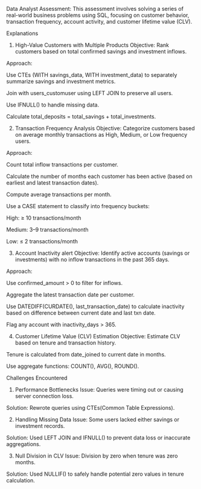 Data Analyst Assessment:
This assessment involves solving a series of real-world business problems using SQL, focusing on customer behavior, transaction frequency, account activity, and customer lifetime value (CLV).

Explanations
1. High-Value Customers with Multiple Products
Objective: Rank customers based on total confirmed savings and investment inflows.

Approach:

Use CTEs (WITH savings_data, WITH investment_data) to separately summarize savings and investment metrics.

Join with users_customuser using LEFT JOIN to preserve all users.

Use IFNULL() to handle missing data.

Calculate total_deposits = total_savings + total_investments.

2. Transaction Frequency Analysis
Objective: Categorize customers based on average monthly transactions as High, Medium, or Low frequency users.

Approach:

Count total inflow transactions per customer.

Calculate the number of months each customer has been active (based on earliest and latest transaction dates).

Compute average transactions per month.

Use a CASE statement to classify into frequency buckets:

High: ≥ 10 transactions/month

Medium: 3–9 transactions/month

Low: ≤ 2 transactions/month

3. Account Inactivity alert
Objective: Identify active accounts (savings or investments) with no inflow transactions in the past 365 days.

Approach:

Use confirmed_amount > 0 to filter for inflows.

Aggregate the latest transaction date per customer.

Use DATEDIFF(CURDATE(), last_transaction_date) to calculate inactivity based on difference between current date and last txn date.

Flag any account with inactivity_days > 365.

4. Customer Lifetime Value (CLV) Estimation
Objective: Estimate CLV based on tenure and transaction history.

Tenure is calculated from date_joined to current date in months.

Use aggregate functions: COUNT(), AVG(), ROUND().

Challenges Encountered
1. Performance Bottlenecks
Issue: Queries were timing out or causing server connection loss.

Solution: Rewrote queries using CTEs(Common Table Expressions).

2. Handling Missing Data
Issue: Some users lacked either savings or investment records.

Solution: Used LEFT JOIN and IFNULL() to prevent data loss or inaccurate aggregations.

3. Null Division in CLV
Issue: Division by zero when tenure was zero months.

Solution: Used NULLIF() to safely handle potential zero values in tenure calculation.

